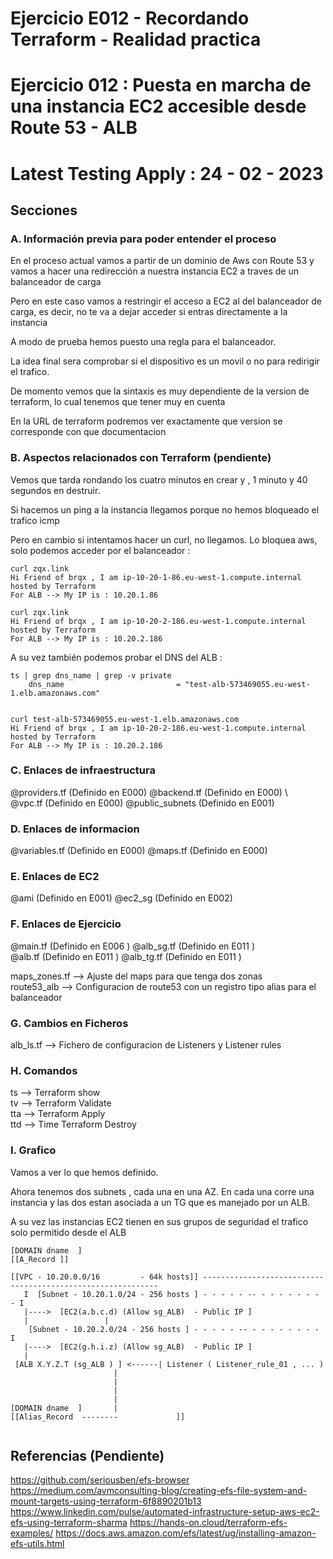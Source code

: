 <!-- Proyecto : # docs-tf -->
# Ejercicio E012 - Recordando Terraform - Realidad practica
# Ejercicio 012 : Puesta en marcha de una instancia EC2 accesible desde Route 53 - ALB
# Latest Testing Apply : 24 - 02 - 2023

<!-- Nivel 2 E012 -  V0.0.1 - 2023 Feb-->

## Secciones

### A. Información previa para poder entender el proceso

En el proceso actual vamos a partir de un dominio de Aws con Route 53 y vamos a hacer una redirección a nuestra instancia EC2 a traves de un balanceador de carga

Pero en este caso vamos a restringir el acceso a EC2 al del balanceador de carga, es decir, no te va a dejar acceder si entras directamente a la instancia

A modo de prueba hemos puesto una regla para el balanceador.

La idea final sera comprobar si el dispositivo es un  movil o no para redirigir el trafico.

De momento vemos que la sintaxis es muy dependiente de la version de terraform, lo cual tenemos que tener muy en cuenta

En la URL de terraform podremos ver exactamente que version se corresponde con que documentacion

### B. Aspectos relacionados con Terraform (pendiente)

Vemos que tarda rondando los cuatro minutos en crear y , 1 minuto y 40 segundos en destruir.

Si hacemos un ping a la instancia llegamos porque no hemos bloqueado el trafico icmp

Pero en cambio si intentamos hacer un curl, no llegamos. Lo bloquea aws, solo podemos acceder por el balanceador  :

```
curl zqx.link
Hi Friend of brqx , I am ip-10-20-1-86.eu-west-1.compute.internal hosted by Terraform
For ALB --> My IP is : 10.20.1.86 

curl zqx.link
Hi Friend of brqx , I am ip-10-20-2-186.eu-west-1.compute.internal hosted by Terraform
For ALB --> My IP is : 10.20.2.186 
```

A su vez también podemos probar el DNS del ALB : 

```
ts | grep dns_name | grep -v private
    dns_name                         = "test-alb-573469055.eu-west-1.elb.amazonaws.com"


curl test-alb-573469055.eu-west-1.elb.amazonaws.com
Hi Friend of brqx , I am ip-10-20-2-186.eu-west-1.compute.internal hosted by Terraform
For ALB --> My IP is : 10.20.2.186 
```



### C. Enlaces de infraestructura
 
@providers.tf  (Definido en E000)             @backend.tf     (Definido en E000)   \         
@vpc.tf        (Definido en E000)             @public_subnets (Definido en E001)   

### D. Enlaces de informacion 

@variables.tf  (Definido en E000)             @maps.tf       (Definido en E000)             

### E. Enlaces de EC2

@ami            (Definido en E001)            @ec2_sg         (Definido en E002)             

### F. Enlaces de Ejercicio

@main.tf         (Definido en E006 )          @alb_sg.tf          (Definido en E011 )   \
@alb.tf          (Definido en E011 )          @alb_tg.tf          (Definido en E011 ) 

maps_zones.tf  -->  Ajuste del maps para que tenga dos zonas                                       \
route53_alb    -->  Configuracion de route53 con un registro tipo alias para el balanceador


### G. Cambios en Ficheros

alb_ls.tf      -->  Fichero de configuracion de Listeners y Listener rules


### H. Comandos

ts --> Terraform show                  \
tv --> Terraform Validate              \
tta --> Terraform Apply                \
ttd --> Time Terraform Destroy         

### I. Grafico

Vamos a ver lo que hemos definido. 

Ahora tenemos dos subnets , cada una en una AZ. En cada una corre una instancia y las dos estan asociada a un TG que es manejado por un ALB. 

A su vez las instancias EC2 tienen en sus grupos de seguridad el trafico solo permitido desde el ALB

```
[DOMAIN dname  ]
[[A_Record ]]

[[VPC - 10.20.0.0/16         - 64k hosts]] ------------------------------------------------------------
   I  [Subnet - 10.20.1.0/24 - 256 hosts ] - - - - - -- - - - - - - - - I
   |---->  [EC2(a.b.c.d) (Allow sg_ALB)  - Public IP ] 
   |                 |                  
    [Subnet - 10.20.2.0/24 - 256 hosts ] - - - - - -- - - - - - - - - I
   |---->  [EC2(g.h.i.z) (Allow sg_ALB)  - Public IP ] 
   |
 [ALB X.Y.Z.T (sg_ALB ) ] <------| Listener ( Listener_rule_01 , ... )
                       |
                       |                  
                       |                  
                       |
[DOMAIN dname  ]       |
[[Alias_Record  --------             ]]


```
       

<!-- ==--==--==--==--==--==--==--==--==--==--==--==--==--==--==-- -->

## Referencias (Pendiente)

https://github.com/seriousben/efs-browser
https://medium.com/avmconsulting-blog/creating-efs-file-system-and-mount-targets-using-terraform-6f8890201b13
https://www.linkedin.com/pulse/automated-infrastructure-setup-aws-ec2-efs-using-terraform-sharma
https://hands-on.cloud/terraform-efs-examples/
https://docs.aws.amazon.com/efs/latest/ug/installing-amazon-efs-utils.html



